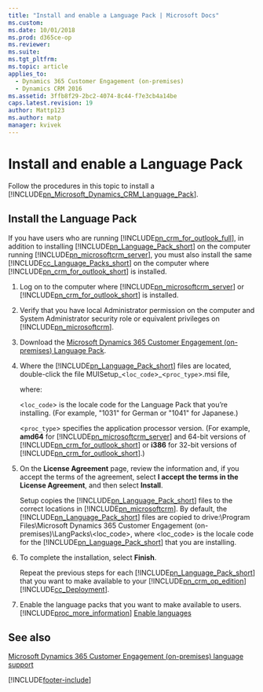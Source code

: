 ```yaml
---
title: "Install and enable a Language Pack | Microsoft Docs"
ms.custom: 
ms.date: 10/01/2018
ms.prod: d365ce-op
ms.reviewer: 
ms.suite: 
ms.tgt_pltfrm: 
ms.topic: article
applies_to: 
  - Dynamics 365 Customer Engagement (on-premises)
  - Dynamics CRM 2016
ms.assetid: 3ffb8f29-2bc2-4074-8c44-f7e3cb4a14be
caps.latest.revision: 19
author: Mattp123
ms.author: matp
manager: kvivek
---
```

# Install and enable a Language Pack



Follow the procedures in this topic to install a [!INCLUDE[pn_Microsoft_Dynamics_CRM_Language_Pack](../includes/pn-microsoft-dynamics-crm-language-pack.md)].  
  

## Install the Language Pack 
 If you have users who are running [!INCLUDE[pn_crm_for_outlook_full](../includes/pn-crm-for-outlook-full.md)], in addition to installing [!INCLUDE[pn_Language_Pack_short](../includes/pn-language-pack-short.md)] on the computer running [!INCLUDE[pn_microsoftcrm_server](../includes/pn-microsoftcrm-server.md)], you must also install the same [!INCLUDE[cc_Language_Packs_short](../includes/cc-language-packs-short.md)] on the computer where [!INCLUDE[pn_crm_for_outlook_short](../includes/pn-crm-for-outlook-short.md)] is installed.  
  
1.  Log on to the computer where [!INCLUDE[pn_microsoftcrm_server](../includes/pn-microsoftcrm-server.md)] or [!INCLUDE[pn_crm_for_outlook_short](../includes/pn-crm-for-outlook-short.md)] is installed.  
  
2.  Verify that you have local Administrator permission on the computer and System Administrator security role or equivalent privileges on [!INCLUDE[pn_microsoftcrm](../includes/pn-microsoftcrm.md)].  
  
3. Download the [Microsoft Dynamics 365 Customer Engagement (on-premises) Language Pack](https://go.microsoft.com/fwlink/?linkid=2025434).  
  
4.  Where the [!INCLUDE[pn_Language_Pack_short](../includes/pn-language-pack-short.md)] files are located, double-click the file MUISetup_<`loc_code`>_<`proc_type`>.msi file,  
  
     where:  
  
     <`loc_code`> is the locale code for the Language Pack that you’re installing. (For example, "1031" for German or "1041" for Japanese.)  
  
     <`proc_type`> specifies the application processor version. (For example, **amd64** for [!INCLUDE[pn_microsoftcrm_server](../includes/pn-microsoftcrm-server.md)] and 64-bit versions of [!INCLUDE[pn_crm_for_outlook_short](../includes/pn-crm-for-outlook-short.md)] or **i386** for 32-bit versions of [!INCLUDE[pn_crm_for_outlook_short](../includes/pn-crm-for-outlook-short.md)].)  
  
5.  On the  **License Agreement** page, review the information and, if you accept the terms of the agreement, select **I accept the terms in the License Agreement**, and then select **Install**.  
  
     Setup copies the [!INCLUDE[pn_Language_Pack_short](../includes/pn-language-pack-short.md)] files to the correct locations in [!INCLUDE[pn_microsoftcrm](../includes/pn-microsoftcrm.md)]. By default, the [!INCLUDE[pn_Language_Pack_short](../includes/pn-language-pack-short.md)] files are copied to drive:\Program Files\Microsoft Dynamics 365 Customer Engagement (on-premises)\LangPacks\\<loc_code>, where <loc_code> is the locale code for the [!INCLUDE[pn_Language_Pack_short](../includes/pn-language-pack-short.md)] that you are installing.  
  
6.  To complete the installation, select **Finish**.  
  
     Repeat the previous steps for each [!INCLUDE[pn_Language_Pack_short](../includes/pn-language-pack-short.md)] that you want to make available to your [!INCLUDE[pn_crm_op_edition](../includes/pn-crm-op-edition.md)] [!INCLUDE[cc_Deployment](../includes/cc-deployment.md)].  
  
7.  Enable the language packs that you want to make available to users. [!INCLUDE[proc_more_information](../includes/proc-more-information.md)] [Enable languages](../admin/enable-languages.md)  
  
## See also  
[Microsoft Dynamics 365 Customer Engagement (on-premises) language support](microsoft-dynamics-365-language-support.md)



[!INCLUDE[footer-include](../../../includes/footer-banner.md)]